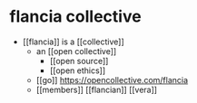 # flancia collective

- [[flancia]] is a [[collective]]
  - an [[open collective]]
    - [[open source]]
    - [[open ethics]]
  - [[go]] https://opencollective.com/flancia
  - [[members]] [[flancian]] [[vera]] 

